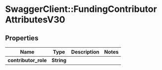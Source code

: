 # SwaggerClient::FundingContributorAttributesV30

## Properties
Name | Type | Description | Notes
------------ | ------------- | ------------- | -------------
**contributor_role** | **String** |  | 


